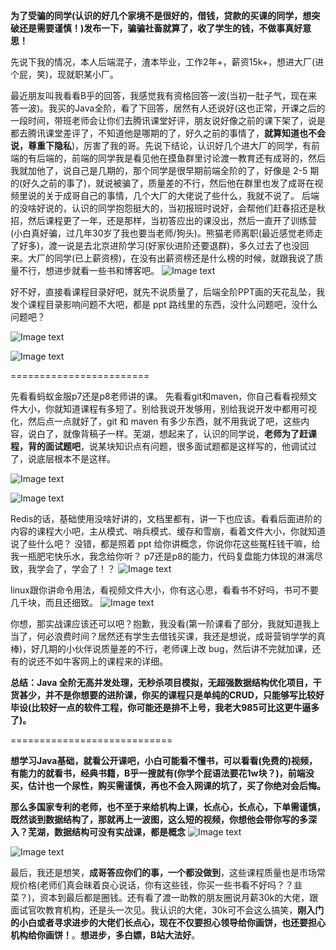 **为了受骗的同学(认识的好几个家境不是很好的，借钱，贷款的买课的同学，想突破还是需要谨慎！)发布一下，骗骗社畜就算了，收了学生的钱，不做事真好意思！**

先说下我的情况，本人后端混子，渣本毕业，工作2年+，薪资15k+，想进大厂(进个屁，笑)，现就职某小厂。

最近朋友叫我看看B乎的回答，我感觉我有资格回答一波(当初一肚子气，现在来答一波)。我买的Java全阶，看了下回答，居然有人还说好(这也正常，开课之后的一段时间，带班老师会让你们去腾讯课堂好评，朋友说好像之前的课下架了，说是都去腾讯课堂差评了，不知道他是哪期的了，好久之前的事情了，**就算知道也不会说，尊重下隐私**)，厉害了我的哥。先说下结论，认识好几个进大厂的同学，有前端的有后端的，前端的同学我是看见他在摸鱼群里讨论渡一教育还有成哥的，然后我就加他了，说自己是几期的，那个同学是很早期前端全阶的了，好像是 2-5 期的(好久之前的事了)，就说被骗了，质量差的不行，然后他在群里也发了成哥在视频里说的关于成哥自己的事情，几个大厂的大佬说了些什么，我就不说了。
后端的没啥好说的，认识的同学抱怨挺大的，当初报班时说好，会帮他们赶春招还是秋招，然后课程更了一年，还是那样，当初答应出的课没出，然后一直开了训练营(小白真好骗，过几年30岁了我也要当老师/狗头)。熊猫老师离职(最近感觉老师走了好多)，渡一说是去北京进阶学习(好家伙进阶还要退群)，多久过去了也没回来。大厂的同学(已上薪资榜)，在没有出薪资榜还是什么榜的时候，就跟我说了质量不行，想进步就看一些书和博客吧。
![Image text](./7.jpeg)

好不好，直接看课程目录好吧，就先不说质量了，后端全阶PPT画的天花乱坠，我发个课程目录影响问题不大吧，都是 ppt 路线里的东西，没什么问题吧，没什么问题吧？

![Image text](./1.jpeg)

![Image text](./2.jpeg)


========================<br/>

先看看蚂蚁金服p7还是p8老师讲的课。
先看看git和maven，你自己看看视频文件大小，你就知道课程有多短了。别给我说开发够用，别给我说开发中都用可视化，然后点一点就好了，git 和 maven 有多少东西，就不用我说了吧，这些内容，说白了，就像背稿子一样。芜湖，想起来了，认识的同学说，**老师为了赶课程，背的面试题吧**，说某块知识点有问题，很多面试题都是这样写的，他调试过了，说底层根本不是这样。


![Image text](./3.jpeg)

![Image text](./4.jpeg)


Redis的话，基础使用没啥好讲的，文档里都有，讲一下也应该。看看后面进阶的内容的课程大小吧，主从模式、哨兵模式、缓存和雪崩，看着文件大小，你就知道说了些什么吧？
没错，都是照着 ppt 给你讲概念，你说你花这些冤枉钱干嘛，给我一瓶肥宅快乐水，我念给你听？ p7还是p8的能力，代码复盘能力体现的淋漓尽致，我学会了，学会了！？
![Image text](./5.jpeg)

linux跟你讲命令用法，看视频文件大小，你有这心思，看看书不好吗，书可不要几千块，而且还细致。
![Image text](./6.jpeg)


你想，那实战课应该还可以吧？抱歉，我没看(第一阶课看了部分，我就知道我上当了，何必浪费时间？居然还有学生去借钱买课，我还是想说，成哥营销学学的真棒)，好几期的小伙伴说质量差的不行，老师课上改 bug，然后讲不完就加课，还有的说还不如牛客网上的课程来的详细。

**总结：Java 全阶无高并发处理，无秒杀项目模拟，无超强数据结构优化项目，干货甚少，并不是你想要的进阶课，你买的课程只是单纯的CRUD，只能够写比较好毕设(比较好一点的软件工程，你可能还是排不上号，我老大985可比这更牛逼多了)。**

============================

**想学习Java基础，就看公开课吧，小白可能看不懂书，可以看看(免费的)视频，有能力的就看书，经典书籍，B乎一搜就有(你学个屁语法要花1w块？)，前端没买，估计也一个尿性，购买需谨慎，再也不会入网课的坑了，买了你绝对会后悔。**

**那么多国家专利的老师，也不至于来给机构上课，长点心，长点心，下单需谨慎，既然谈到数据结构了，那就再上一波图，这么短的视频，你想他会带你写的多深入？芜湖，数据结构可没有实战课，都是概念**
![Image text](./8.jpg)

![Image text](./9.jpg)


最后，我还是想笑，**成哥答应你们的事，一个都没做到**，这些课程质量也是市场常规价格(老师们真会昧着良心说话，你有这些钱，你买一些书看不好吗？？韭菜？)，资本到最后都是圈钱。还有看了渡一助教的朋友圈说月薪30k的大佬，跟面试官吹教育机构，还是头一次见。我认识的大佬，30k可不会这么搞笑，**刚入门的小白或者寻求进步的大佬们长点心，现在不仅要担心领导给你画饼，也还要担心机构给你画饼！**。**想进步，多白嫖，B站大法好**。
